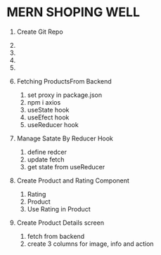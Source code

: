 # MERN SHOPING WELL

1. Create Git Repo
2. 
3. 
4. 
5. 
6. Fetching ProductsFrom Backend 
    1. set proxy in package.json
    2. npm i axios
    3. useState hook
    4. useEfect hook
    5. useReducer hook
    
7.  Manage Satate By Reducer Hook
    1. define redcer
    2. update fetch
    3. get state from useReducer 

8. Create Product and Rating Component
    1. Rating
    2. Product
    3. Use Rating in Product  

9. Create Product Details screen
    1. fetch from backend
    2. create 3 columns for image, info and action      









